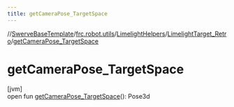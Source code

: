 ```yaml
---
title: getCameraPose_TargetSpace
---
```

//[SwerveBaseTemplate](../../../../index.html)/[frc.robot.utils](../../index.html)/[LimelightHelpers](../index.html)/[LimelightTarget_Retro](index.html)/[getCameraPose_TargetSpace](get-camera-pose_-target-space.html)



# getCameraPose_TargetSpace



[jvm]\
open fun [getCameraPose_TargetSpace](get-camera-pose_-target-space.html)(): Pose3d




